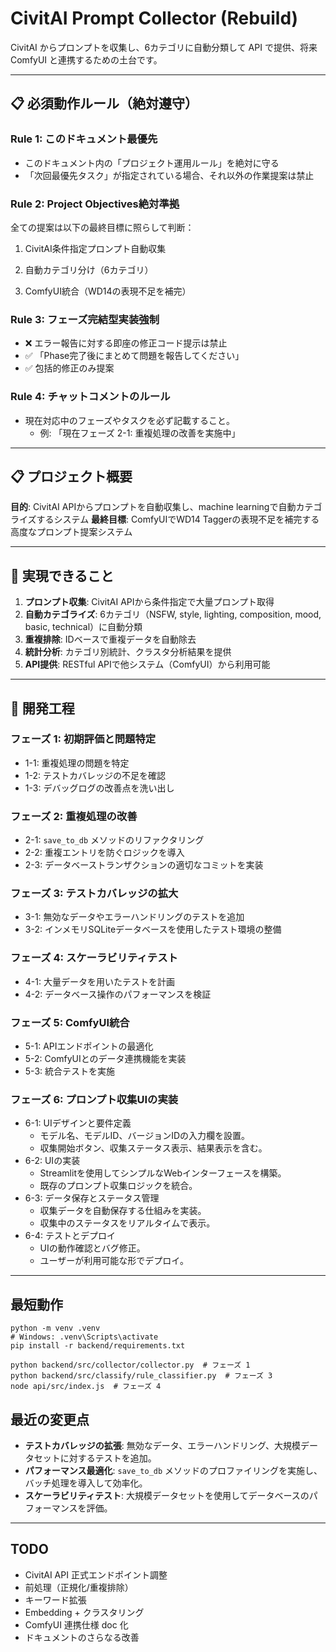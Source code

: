 # CivitAI Prompt Collector (Rebuild)

CivitAI からプロンプトを収集し、6カテゴリに自動分類して API で提供、将来 ComfyUI と連携するための土台です。

---

## 📋 必須動作ルール（絶対遵守）

### Rule 1: このドキュメント最優先
- このドキュメント内の「プロジェクト運用ルール」を絶対に守る
- 「次回最優先タスク」が指定されている場合、それ以外の作業提案は禁止

### Rule 2: Project Objectives絶対準拠
全ての提案は以下の最終目標に照らして判断：
1. CivitAI条件指定プロンプト自動収集

2. 自動カテゴリ分け（6カテゴリ）
3. ComfyUI統合（WD14の表現不足を補完）

### Rule 3: フェーズ完結型実装強制
- ❌ エラー報告に対する即座の修正コード提示は禁止
- ✅ 「Phase完了後にまとめて問題を報告してください」
- ✅ 包括的修正のみ提案

### Rule 4: チャットコメントのルール
- 現在対応中のフェーズやタスクを必ず記載すること。
  - 例: 「現在フェーズ 2-1: 重複処理の改善を実施中」

---

## 📋 プロジェクト概要

**目的**: CivitAI APIからプロンプトを自動収集し、machine learningで自動カテゴライズするシステム
**最終目標**: ComfyUIでWD14 Taggerの表現不足を補完する高度なプロンプト提案システム

---

## 🎯 実現できること

1. **プロンプト収集**: CivitAI APIから条件指定で大量プロンプト取得
2. **自動カテゴライズ**: 6カテゴリ（NSFW, style, lighting, composition, mood, basic, technical）に自動分類
3. **重複排除**: IDベースで重複データを自動除去
4. **統計分析**: カテゴリ別統計、クラスタ分析結果を提供
5. **API提供**: RESTful APIで他システム（ComfyUI）から利用可能

---

## 🚀 開発工程

### フェーズ 1: 初期評価と問題特定
- 1-1: 重複処理の問題を特定
- 1-2: テストカバレッジの不足を確認
- 1-3: デバッグログの改善点を洗い出し

### フェーズ 2: 重複処理の改善
- 2-1: `save_to_db` メソッドのリファクタリング
- 2-2: 重複エントリを防ぐロジックを導入
- 2-3: データベーストランザクションの適切なコミットを実装

### フェーズ 3: テストカバレッジの拡大
- 3-1: 無効なデータやエラーハンドリングのテストを追加
- 3-2: インメモリSQLiteデータベースを使用したテスト環境の整備

### フェーズ 4: スケーラビリティテスト
- 4-1: 大量データを用いたテストを計画
- 4-2: データベース操作のパフォーマンスを検証

### フェーズ 5: ComfyUI統合
- 5-1: APIエンドポイントの最適化
- 5-2: ComfyUIとのデータ連携機能を実装
- 5-3: 統合テストを実施

### フェーズ 6: プロンプト収集UIの実装
- 6-1: UIデザインと要件定義
  - モデル名、モデルID、バージョンIDの入力欄を設置。
  - 収集開始ボタン、収集ステータス表示、結果表示を含む。
- 6-2: UIの実装
  - Streamlitを使用してシンプルなWebインターフェースを構築。
  - 既存のプロンプト収集ロジックを統合。
- 6-3: データ保存とステータス管理
  - 収集データを自動保存する仕組みを実装。
  - 収集中のステータスをリアルタイムで表示。
- 6-4: テストとデプロイ
  - UIの動作確認とバグ修正。
  - ユーザーが利用可能な形でデプロイ。

---

## 最短動作
```
python -m venv .venv
# Windows: .venv\Scripts\activate
pip install -r backend/requirements.txt

python backend/src/collector/collector.py  # フェーズ 1
python backend/src/classify/rule_classifier.py  # フェーズ 3
node api/src/index.js  # フェーズ 4
```

## 最近の変更点
- **テストカバレッジの拡張**: 無効なデータ、エラーハンドリング、大規模データセットに対するテストを追加。
- **パフォーマンス最適化**: `save_to_db` メソッドのプロファイリングを実施し、バッチ処理を導入して効率化。
- **スケーラビリティテスト**: 大規模データセットを使用してデータベースのパフォーマンスを評価。

---

## TODO
- CivitAI API 正式エンドポイント調整
- 前処理（正規化/重複排除）
- キーワード拡張
- Embedding + クラスタリング
- ComfyUI 連携仕様 doc 化
- ドキュメントのさらなる改善
